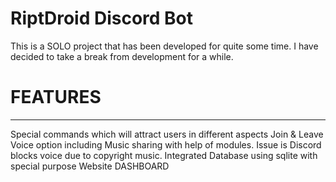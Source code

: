 # RiptDroid Discord Bot

This is a SOLO project that has been developed for quite some time. 
 I have decided to take a break from development for a while.


# FEATURES
---------
Special commands which will attract users in different aspects
Join & Leave Voice option including Music sharing with help of modules. 
Issue is Discord blocks voice due to copyright music.
Integrated Database using sqlite with special purpose Website DASHBOARD
